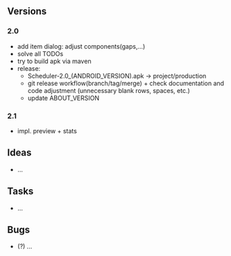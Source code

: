 ## Versions
### 2.0
+ add item dialog: adjust components(gaps,...)
+ solve all TODOs
+ try to build apk via maven
+ release:
    - Scheduler-2.0_(ANDROID_VERSION).apk -> project/production
    - git release workflow(branch/tag/merge) + check documentation and code adjustment (unnecessary blank rows, spaces, etc.) 
    - update ABOUT_VERSION

### 2.1
+ impl. preview + stats

## Ideas
- ...

## Tasks
- ...

## Bugs
+ (?) ...



